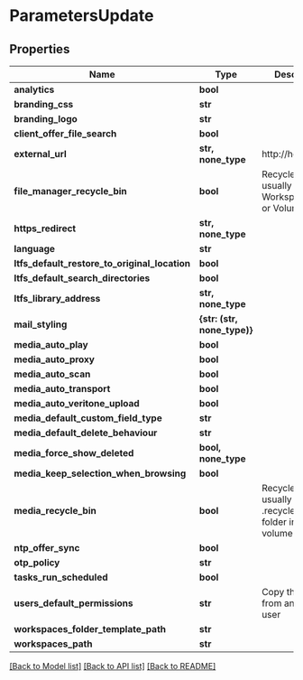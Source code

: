 # ParametersUpdate


## Properties
Name | Type | Description | Notes
------------ | ------------- | ------------- | -------------
**analytics** | **bool** |  | [optional] 
**branding_css** | **str** |  | [optional] 
**branding_logo** | **str** |  | [optional] 
**client_offer_file_search** | **bool** |  | [optional] 
**external_url** | **str, none_type** | http://host/ | [optional] 
**file_manager_recycle_bin** | **bool** | Recycle bins are usually either in Workspace/Share or Volume folder | [optional] 
**https_redirect** | **str, none_type** |  | [optional] 
**language** | **str** |  | [optional] 
**ltfs_default_restore_to_original_location** | **bool** |  | [optional] 
**ltfs_default_search_directories** | **bool** |  | [optional] 
**ltfs_library_address** | **str, none_type** |  | [optional] 
**mail_styling** | **{str: (str, none_type)}** |  | [optional] 
**media_auto_play** | **bool** |  | [optional] 
**media_auto_proxy** | **bool** |  | [optional] 
**media_auto_scan** | **bool** |  | [optional] 
**media_auto_transport** | **bool** |  | [optional] 
**media_auto_veritone_upload** | **bool** |  | [optional] 
**media_default_custom_field_type** | **str** |  | [optional] 
**media_default_delete_behaviour** | **str** |  | [optional] 
**media_force_show_deleted** | **bool, none_type** |  | [optional] 
**media_keep_selection_when_browsing** | **bool** |  | [optional] 
**media_recycle_bin** | **bool** | Recycle bin is usually in the .recycle-bin folder in the volume root | [optional] 
**ntp_offer_sync** | **bool** |  | [optional] 
**otp_policy** | **str** |  | [optional] 
**tasks_run_scheduled** | **bool** |  | [optional] 
**users_default_permissions** | **str** | Copy this value from an existing user | [optional] 
**workspaces_folder_template_path** | **str** |  | [optional] 
**workspaces_path** | **str** |  | [optional] 

[[Back to Model list]](../#documentation-for-models) [[Back to API list]](../#documentation-for-api-endpoints) [[Back to README]](../)


